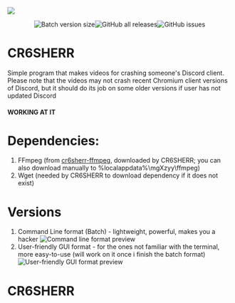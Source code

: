 <a align=center href="https://github.com/mariangXzyy/CR6SHERR"><img src="https://github.com/mariangXzyy/CR6SHERR/blob/9c48c7b309b5dccea2c2a1755dc636699ec85559/logo.png"></a>
<p align=center>
  <img alt="Batch version size" src="https://img.shields.io/github/size/mariangXzyy/CR6SHERR/cr6sherr.bat?label=Batch%20Version%20Size&style=for-the-badge"><img alt="GitHub all releases" src="https://img.shields.io/github/downloads/mariangXzyy/CR6SHERR/total?style=for-the-badge"><img alt="GitHub issues" src="https://img.shields.io/github/issues/mariangXzyy/CR6SHERR?style=for-the-badge">
</p>

# CR6SHERR
Simple program that makes videos for crashing someone's Discord client.
Please note that the videos may not crash recent Chromium client versions of Discord, but it should do its job on some older versions if user has not updated Discord

#### WORKING AT IT

# Dependencies:
1.  FFmpeg (from [cr6sherr-ffmpeg](https://github.com/mariangXzyy/cr6sherr-ffmpeg), downloaded by CR6SHERR; you can also download manually to %localappdata%\mgXzyy\ffmpeg\)
2.  Wget (needed by CR6SHERR to download dependency if it does not exist)

# Versions
1.  Command Line format (Batch) - lightweight, powerful, makes you a hacker
    <img alt="Command line format preview" src="https://github.com/mariangXzyy/CR6SHERR/blob/85e43a11dcaebb49f3179ea454a85940a3048aa4/screenshots/imagine_2023-05-24_104706970.png">
2.  User-friendly GUI format - for the ones not familiar with the terminal, more easy-to-use (will work on it once i finish the batch format)
    <img alt="User-friendly GUI format preview" src="https://github.com/mariangXzyy/CR6SHERR/blob/85e43a11dcaebb49f3179ea454a85940a3048aa4/screenshots/imagine_2023-05-24_104810660.png">


# CR6SHERR
